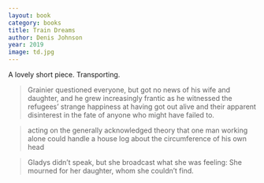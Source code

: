 ```yaml
---
layout: book
category: books
title: Train Dreams
author: Denis Johnson
year: 2019
image: td.jpg
---
```

A lovely short piece.  Transporting.

> Grainier questioned everyone, but got no news of his wife and daughter, and he grew increasingly frantic as he witnessed the refugees’ strange happiness at having got out alive and their apparent disinterest in the fate of anyone who might have failed to.

> acting on the generally acknowledged theory that one man working alone could handle a house log about the circumference of his own head

> Gladys didn’t speak, but she broadcast what she was feeling: She mourned for her daughter, whom she couldn’t find.
